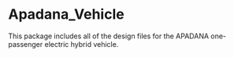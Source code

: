 # Apadana_Vehicle
This package includes all of the design files for the APADANA one-passenger electric hybrid vehicle.
